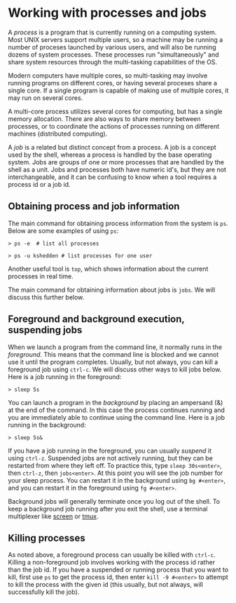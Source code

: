 Working with processes and jobs
===============================

A *process* is a program that is currently running on a computing
system.  Most UNIX servers support multiple users, so a machine may be
running a number of proceses launched by various users, and will also
be running dozens of system processes.  These processes run
"simultaneously" and share system resources through the multi-tasking
capabilities of the OS.

Modern computers have multiple cores, so multi-tasking may involve
running programs on different cores, or having several proceses share
a single core.  If a single program is capable of making use of
multiple cores, it may run on several cores.

A multi-core process utilizes several cores for computing, but has a
single memory allocation.  There are also ways to share memory between
processes, or to coordinate the actions of processes running on
different machines (distributed computing).

A *job* is a related but distinct concept from a process.  A job is a
concept used by the shell, whereas a process is handled by the base
operating system.  Jobs are groups of one or more processes that are
handled by the shell as a unit.  Jobs and processes both have numeric
id's, but they are not interchangeable, and it can be confusing to
know when a tool requires a process id or a job id.

Obtaining process and job information
-------------------------------------

The main command for obtaining process information from the system is
`ps`.  Below are some examples of using `ps`:

```
> ps -e  # list all processes

> ps -u kshedden # list processes for one user
```

Another useful tool is `top`, which shows information about the
current processes in real time.

The main command for obtaining information about jobs is `jobs`.  We
will discuss this further below.

Foreground and background execution, suspending jobs
----------------------------------------------------

When we launch a program from the command line, it normally runs in
the *foreground*. This means that the command line is blocked and we
cannot use it until the program completes.  Usually, but not always,
you can kill a foreground job using `ctrl-c`.  We will discuss other
ways to kill jobs below.  Here is a job running in the foreground:

```
> sleep 5s
```

You can launch a program in the *background* by placing an ampersand
(&) at the end of the command.  In this case the process continues
running and you are immediately able to continue using the command
line.  Here is a job running in the background:

```
> sleep 5s&
```

If you have a job running in the foreground, you can usually *suspend*
it using `ctrl-z`.  Suspended jobs are not actively running, but they
can be restarted from where they left off.  To practice this, type
`sleep 30s<enter>`, then `ctrl-z`, then `jobs<enter>`.  At this point
you will see the job number for your sleep process.  You can restart
it in the background using `bg #<enter>`, and you can restart it in
the foreground using `fg #<enter>`.

Background jobs will generally terminate once you log out of the
shell.  To keep a background job running after you exit the shell, use
a terminal multiplexer like
[screen](https://en.wikipedia.org/wiki/GNU_Screen) or
[tmux](https://en.wikipedia.org/wiki/Tmux).

Killing processes
-----------------

As noted above, a foreground process can usually be killed with
`ctrl-c`.  Killing a non-foreground job involves working with the
process id rather than the job id.  If you have a suspended or running
process that you want to kill, first use `ps` to get the process id,
then enter `kill -9 #<enter>` to attempt to kill the process with the
given id (this usually, but not always, will successfully kill the
job).
